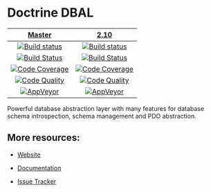 # Doctrine DBAL

| [Master][Master] | [2.10][2.10] |
|:----------------:|:----------:|
| [![Build status][Master image]][Master] | [![Build status][2.10 image]][2.10] |
| [![Build Status][ContinuousPHP image]][ContinuousPHP] | [![Build Status][ContinuousPHP 2.10 image]][ContinuousPHP] |
| [![Code Coverage][Coverage image]][Scrutinizer Master] | [![Code Coverage][Coverage 2.10 image]][Scrutinizer 2.10] |
| [![Code Quality][Quality image]][Scrutinizer Master] | [![Code Quality][Quality 2.10 image]][Scrutinizer 2.10] |
| [![AppVeyor][AppVeyor master image]][AppVeyor master] | [![AppVeyor][AppVeyor 2.10 image]][AppVeyor 2.10] |

Powerful database abstraction layer with many features for database schema introspection, schema management and PDO abstraction.

## More resources:

* [Website](http://www.doctrine-project.org/projects/dbal.html)
* [Documentation](http://docs.doctrine-project.org/projects/doctrine-dbal/en/latest/)
* [Issue Tracker](https://github.com/doctrine/dbal/issues)

  [Master image]: https://img.shields.io/travis/doctrine/dbal/master.svg?style=flat-square
  [Coverage image]: https://img.shields.io/scrutinizer/coverage/g/doctrine/dbal/master.svg?style=flat-square
  [Quality image]: https://img.shields.io/scrutinizer/g/doctrine/dbal/master.svg?style=flat-square
  [ContinuousPHP image]: https://img.shields.io/continuousphp/git-hub/doctrine/dbal/master.svg?style=flat-square
  [Master]: https://travis-ci.org/doctrine/dbal
  [Scrutinizer Master]: https://scrutinizer-ci.com/g/doctrine/dbal/
  [AppVeyor master]: https://ci.appveyor.com/project/doctrine/dbal/branch/master
  [AppVeyor master image]: https://ci.appveyor.com/api/projects/status/i88kitq8qpbm0vie/branch/master?svg=true
  [ContinuousPHP]: https://continuousphp.com/git-hub/doctrine/dbal

  [2.10 image]: https://img.shields.io/travis/doctrine/dbal/2.10.svg?style=flat-square
  [Coverage 2.10 image]: https://img.shields.io/scrutinizer/coverage/g/doctrine/dbal/2.10.svg?style=flat-square
  [Quality 2.10 image]: https://img.shields.io/scrutinizer/g/doctrine/dbal/2.10.svg?style=flat-square
  [ContinuousPHP 2.10 image]: https://img.shields.io/continuousphp/git-hub/doctrine/dbal/2.10.svg?style=flat-square
  [2.10]: https://github.com/doctrine/dbal/tree/2.10
  [Scrutinizer 2.10]: https://scrutinizer-ci.com/g/doctrine/dbal/?branch=2.10
  [AppVeyor 2.10]: https://ci.appveyor.com/project/doctrine/dbal/branch/2.10
  [AppVeyor 2.10 image]: https://ci.appveyor.com/api/projects/status/i88kitq8qpbm0vie/branch/2.10?svg=true
